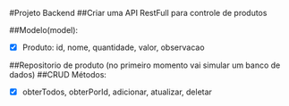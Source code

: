 #Projeto Backend
##Criar uma API RestFull para controle de produtos

##Modelo(model):
-[x] Produto: id, nome, quantidade, valor, observacao

##Repositorio de produto (no primeiro momento vai simular um banco de dados)
##CRUD Métodos:
-[x] obterTodos, obterPorId, adicionar, atualizar, deletar 
